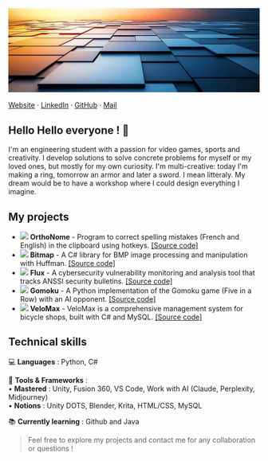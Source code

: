 <img src="img\banniere.png">

[Website](https://antoine-roucau.github.io/) · 
[LinkedIn](https://www.linkedin.com/in/antoine-roucau-682b1b157/) · 
[GitHub](https://github.com/Antoine-Roucau) ·
[Mail](mailto:abg.antoine.roucau@gmail.com)

## **Hello Hello everyone ! 👋**

I'm an engineering student with a passion for video games, sports and creativity. I develop solutions to solve concrete problems for myself or my loved ones, but mostly for my own curiosity. I'm multi-creative: today I'm making a ring, tomorrow an armor and later a sword. I mean litteraly. My dream would be to have a workshop where I could design everything I imagine.

## My projects 

* <img src="img\orthonome.ico" width="20"> **OrthoNome** - Program to correct spelling mistakes (French and English) in the clipboard using hotkeys. [[Source code]](https://github.com/Antoine-Roucau/OrthoNome)
* <img src="img\bitmap.ico" width="20"> **Bitmap** - A C# library for BMP image processing and manipulation with Huffman. [[Source code]](https://github.com/Antoine-Roucau/Bitmap_Image)
* <img src="img\flux.ico" width="20"> **Flux** - A cybersecurity vulnerability monitoring and analysis tool that tracks ANSSI security bulletins. [[Source code]](https://github.com/Antoine-Roucau/Flux_Analysis)
* <img src="img\gomoku.ico" width="20"> **Gomoku** - A Python implementation of the Gomoku game (Five in a Row) with an AI opponent. [[Source code]](https://github.com/Antoine-Roucau/Gomoku_IA)
* <img src="img\velomax.ico" width="20"> **VeloMax** - VeloMax is a comprehensive management system for bicycle shops, built with C# and MySQL. [[Source code]](https://github.com/Antoine-Roucau/VeloMax)


## Technical skills

💻 **Languages** : Python, C#  

🔧 **Tools & Frameworks** :  
    • **Mastered** : Unity, Fusion 360, VS Code, Work with AI (Claude, Perplexity, Midjourney)<br>
    • **Notions** : Unity DOTS, Blender, Krita, HTML/CSS, MySQL

📚 **Currently learning** : Github and Java

> Feel free to explore my projects and contact me for any collaboration or questions !
